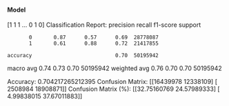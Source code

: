 #### Model
[1 1 1 ... 0 1 0]
Classification Report:
              precision    recall  f1-score   support

           0       0.87      0.57      0.69  28778087
           1       0.61      0.88      0.72  21417855

    accuracy                           0.70  50195942
   macro avg       0.74      0.73      0.70  50195942
weighted avg       0.76      0.70      0.70  50195942

Accuracy: 0.704217265212395
Confusion Matrix:
[[16439978 12338109]
 [ 2508984 18908871]]
Confusion Matrix (%):
[[32.75160769 24.57989333]
 [ 4.99838015 37.67011883]]
